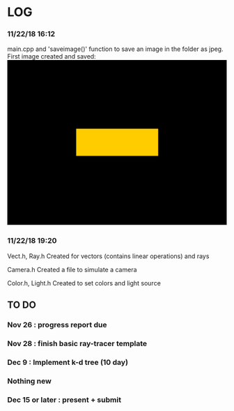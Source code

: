 # LOG 

### 11/22/18 16:12

main.cpp and 'saveimage()' function
to save an image in the folder as jpeg. First image created and saved:
![](./raytracer/scene_demo.jpg)

### 11/22/18 19:20

Vect.h, Ray.h 
Created for vectors (contains linear operations) and rays

Camera.h
Created a file to simulate a camera

Color.h, Light.h
Created to set colors and light source 

## TO DO 

### Nov 26 : progress report due 

### Nov 28 : finish basic ray-tracer template

### Dec 9 : Implement k-d tree (10 day)

### Nothing new 

### Dec 15 or later : present  + submit 


